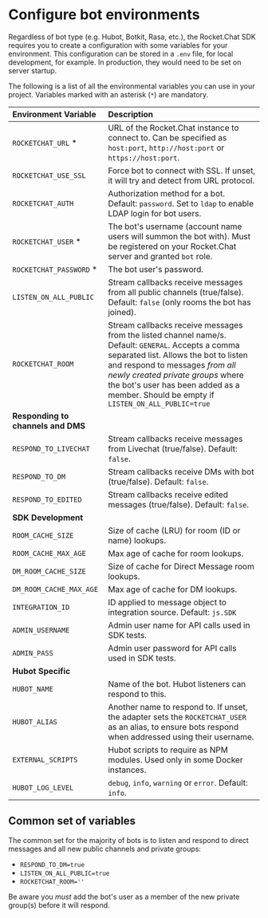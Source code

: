 # Configure bot environments

Regardless of bot type (e.g. Hubot, Botkit, Rasa, etc.), the Rocket.Chat SDK requires you to create a configuration with some variables for your environment.
This configuration can be stored in a `.env` file, for local development, for example.
In production, they would need to be set on server startup.

The following is a list of all the environmental variables you can use in your project. Variables marked with an asterisk (`*`) are mandatory.

Environment Variable | Description
:---- | :----
`ROCKETCHAT_URL` *     | URL of the Rocket.Chat instance to connect to. Can be specified as `host:port`, `http://host:port` or `https://host:port`.
`ROCKETCHAT_USE_SSL`   | Force bot to connect with SSL. If unset, it will try and detect from URL protocol.
`ROCKETCHAT_AUTH`      | Authorization method for a bot. Default: `password`. Set to `ldap` to enable LDAP login for bot users.
`ROCKETCHAT_USER` *    | The bot's username (account name users will summon the bot with). Must be registered on your Rocket.Chat server and granted `bot` role.
`ROCKETCHAT_PASSWORD` *| The bot user's password.
`LISTEN_ON_ALL_PUBLIC` | Stream callbacks receive messages from all public channels (true/false). Default: `false` (only rooms the bot has joined).
`ROCKETCHAT_ROOM`      | Stream callbacks receive messages from the listed channel name/s. Default: `GENERAL`. Accepts a comma separated list. Allows the bot to listen and respond to messages _from all newly created private groups_ where the bot's user has been added as a member. Should be empty if `LISTEN_ON_ALL_PUBLIC=true`
**Responding to channels and DMS** |
`RESPOND_TO_LIVECHAT`  | Stream callbacks receive messages from Livechat (true/false). Default: `false`.
`RESPOND_TO_DM`        | Stream callbacks receive DMs with bot (true/false). Default: `false`.
`RESPOND_TO_EDITED`    | Stream callbacks receive edited messages (true/false). Default: `false`.
**SDK Development**    |
`ROOM_CACHE_SIZE`      | Size of cache (LRU) for room (ID or name) lookups.
`ROOM_CACHE_MAX_AGE`   | Max age of cache for room lookups.
`DM_ROOM_CACHE_SIZE`   | Size of cache for Direct Message room lookups.
`DM_ROOM_CACHE_MAX_AGE`| Max age of cache for DM lookups.
`INTEGRATION_ID`       | ID applied to message object to integration source. Default: `js.SDK`
`ADMIN_USERNAME`       | Admin user name for API calls used in SDK tests.
`ADMIN_PASS`           | Admin user password for API calls used in SDK tests.
**Hubot Specific**     |
`HUBOT_NAME`           | Name of the bot. Hubot listeners can respond to this.
`HUBOT_ALIAS`          | Another name to respond to. If unset, the adapter sets the `ROCKETCHAT_USER` as an alias, to ensure bots respond when addressed using their username.
`EXTERNAL_SCRIPTS`     | Hubot scripts to require as NPM modules. Used only in some Docker instances.
`HUBOT_LOG_LEVEL`      | `debug`, `info`, `warning` or `error`. Default: `info`.

## Common set of variables

The common set for the majority of bots is to listen and respond to direct messages and all new public
channels and private groups:

- `RESPOND_TO_DM=true`
- `LISTEN_ON_ALL_PUBLIC=true`
- `ROCKETCHAT_ROOM=''`

Be aware you *must* add the bot's user as a member of the new private group(s) before it will respond.